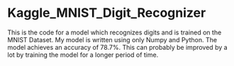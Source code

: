 # Kaggle_MNIST_Digit_Recognizer

This is the code for a model which recognizes digits and is trained on the MNIST Dataset. My model is written using  only Numpy and Python. The model achieves an accuracy of 78.7%. This can probably  be improved by a lot by training the model for a longer period of time.
